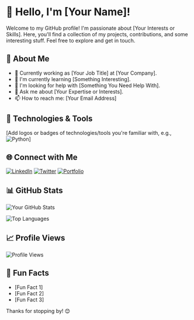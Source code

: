 # 👋 Hello, I'm [Your Name]!

Welcome to my GitHub profile! I'm passionate about [Your Interests or Skills]. Here, you'll find a collection of my projects, contributions, and some interesting stuff. Feel free to explore and get in touch.

## 🚀 About Me

- 💼 Currently working as [Your Job Title] at [Your Company].
- 🌱 I'm currently learning [Something Interesting].
- 🤔 I'm looking for help with [Something You Need Help With].
- 💬 Ask me about [Your Expertise or Interests].
- 📫 How to reach me: [Your Email Address]

## 🔧 Technologies & Tools

[Add logos or badges of technologies/tools you're familiar with, e.g., ![Python](https://img.shields.io/badge/Python-3776AB?style=flat&logo=python&logoColor=white)]

## 🌐 Connect with Me

[![LinkedIn](https://img.shields.io/badge/LinkedIn-YourLinkedInProfile-blue)](https://www.linkedin.com/in/yourlinkedinprofile/)
[![Twitter](https://img.shields.io/badge/Twitter-YourTwitterHandle-blue)](https://twitter.com/yourtwitterhandle)
[![Portfolio](https://img.shields.io/badge/Portfolio-YourPortfolio-blue)](https://yourportfolio.com)

## 📊 GitHub Stats

![Your GitHub Stats](https://github-readme-stats.vercel.app/api?username=yourusername&show_icons=true&theme=radical)

![Top Languages](https://github-readme-stats.vercel.app/api/top-langs/?username=yourusername&layout=compact&theme=radical)

## 📈 Profile Views

![Profile Views](https://komarev.com/ghpvc/?username=yourusername)

## 🎉 Fun Facts

- [Fun Fact 1]
- [Fun Fact 2]
- [Fun Fact 3]

Thanks for stopping by! 😊

<!---
CHANDRA92/CHANDRA92 is a ✨ special ✨ repository because its `README.md` (this file) appears on your GitHub profile.
You can click the Preview link to take a look at your changes.
--->
